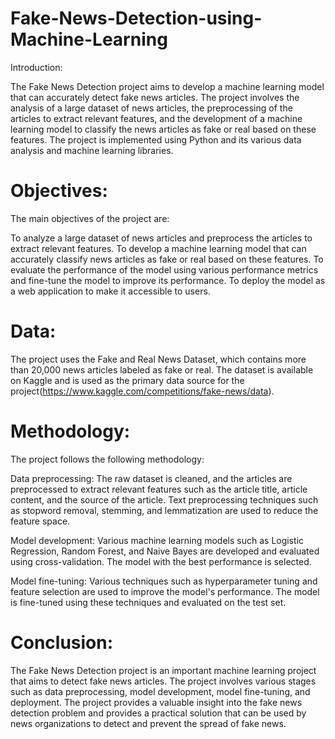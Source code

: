# Fake-News-Detection-using-Machine-Learning

Introduction:

The Fake News Detection project aims to develop a machine learning model that can accurately detect fake news articles. The project involves the analysis of a large dataset of news articles, the preprocessing of the articles to extract relevant features, and the development of a machine learning model to classify the news articles as fake or real based on these features. The project is implemented using Python and its various data analysis and machine learning libraries.

# Objectives:

The main objectives of the project are:

To analyze a large dataset of news articles and preprocess the articles to extract relevant features.
To develop a machine learning model that can accurately classify news articles as fake or real based on these features.
To evaluate the performance of the model using various performance metrics and fine-tune the model to improve its performance.
To deploy the model as a web application to make it accessible to users.
# Data:

The project uses the Fake and Real News Dataset, which contains more than 20,000 news articles labeled as fake or real. The dataset is available on Kaggle and is used as the primary data source for the project(https://www.kaggle.com/competitions/fake-news/data).

# Methodology:

The project follows the following methodology:

Data preprocessing: The raw dataset is cleaned, and the articles are preprocessed to extract relevant features such as the article title, article content, and the source of the article. Text preprocessing techniques such as stopword removal, stemming, and lemmatization are used to reduce the feature space.

Model development: Various machine learning models such as Logistic Regression, Random Forest, and Naive Bayes are developed and evaluated using cross-validation. The model with the best performance is selected.

Model fine-tuning: Various techniques such as hyperparameter tuning and feature selection are used to improve the model's performance. The model is fine-tuned using these techniques and evaluated on the test set.

# Conclusion:

The Fake News Detection project is an important machine learning project that aims to detect fake news articles. The project involves various stages such as data preprocessing, model development, model fine-tuning, and deployment. The project provides a valuable insight into the fake news detection problem and provides a practical solution that can be used by news organizations to detect and prevent the spread of fake news. 
